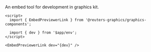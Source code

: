 An embed tool for development in graphics kit.

```svelte
<script>
  import { EmbedPreviewerLink } from '@reuters-graphics/graphics-components';

  import { dev } from '$app/env';
</script>

<EmbedPreviewerLink dev="{dev}" />
```
